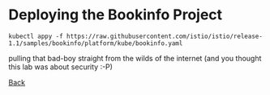 # Deploying the Bookinfo Project

```
kubectl appy -f https://raw.githubusercontent.com/istio/istio/release-1.1/samples/bookinfo/platform/kube/bookinfo.yaml
```

pulling that bad-boy straight from the wilds of the internet (and you thought this lab was about security :-P)

[Back](../README.md)
